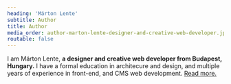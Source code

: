 ```yaml
---
heading: 'Márton Lente'
subtitle: Author
title: Author
media_order: author-marton-lente-designer-and-creative-web-developer.jpg
routable: false
---
```


I am Márton Lente, **a designer and creative web developer from Budapest, Hungary.** I have a formal education in architecure and design, and multiple years of experience in front-end, and CMS web development. [Read more.](/about)
